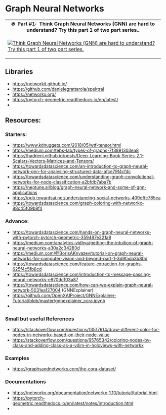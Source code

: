 # Graph Neural Networks #


<table class="table table-striped table-bordered table-vcenter">
    <tr>
        <td align="center"><b>🔥&nbsp; Part #1:&nbsp; Think Graph Neural Networks (GNN) are hard to understand? Try this part 1 of two part series..</b></td>
    </tr>
    <tr>
        <td>
            <div>
                
[![Think Graph Neural Networks (GNN) are hard to understand? Try this part 1 of two part series.](https://img.youtube.com/vi/YdGN-J322y4/0.jpg)](https://www.youtube.com/watch?v=YdGN-J322y4)

  </tr>
</table>



## Libraries ###
- https://networkit.github.io/
- https://github.com/danielegrattarola/spektral
- https://networkx.org/
- https://pytorch-geometric.readthedocs.io/en/latest/
- 



## Resources: ##

### Starters: ###
- https://www.kdnuggets.com/2018/05/wtf-tensor.html
- https://medium.com/tebs-lab/types-of-graphs-7f3891303ea8
- https://hadrienj.github.io/posts/Deep-Learning-Book-Series-2.1-Scalars-Vectors-Matrices-and-Tensors/
- https://towardsdatascience.com/an-introduction-to-graph-neural-network-gnn-for-analysing-structured-data-afce79f4cfdc
- https://towardsdatascience.com/understanding-graph-convolutional-networks-for-node-classification-a2bfdb7aba7b
- https://neptune.ai/blog/graph-neural-network-and-some-of-gnn-applications
- https://pub.towardsai.net/understanding-social-networks-409dffc785ea
- https://towardsdatascience.com/graph-coloring-with-networkx-88c45f09b8f4

### Advance: ###
- https://towardsdatascience.com/hands-on-graph-neural-networks-with-pytorch-pytorch-geometric-359487e221a8
- https://medium.com/analytics-vidhya/getting-the-intuition-of-graph-neural-networks-a30a2c34280d
- https://medium.com/@BorisAKnyazev/tutorial-on-graph-neural-networks-for-computer-vision-and-beyond-part-1-3d9fada3b80d
- https://towardsdatascience.com/feature-extraction-for-graphs-625f4c5fb8cd
- https://towardsdatascience.com/introduction-to-message-passing-neural-networks-e670dc103a87
- https://towardsdatascience.com/how-can-we-explain-graph-neural-network-5031ea127004 (GNNExplainer)
- https://github.com/OpenXAIProject/GNNExplainer-Tutorial/blob/master/gnnexplainer_cora.ipynb    
- 

### Small but useful References ###
- https://stackoverflow.com/questions/13517614/draw-different-color-for-nodes-in-networkx-based-on-their-node-value
- https://stackoverflow.com/questions/65765342/coloring-nodes-by-class-and-adding-class-as-a-vdim-in-holoviews-with-networkx

### Examples ###
- https://graphsandnetworks.com/the-cora-dataset/


### Documentations ###
- https://networkx.org/documentation/networkx-1.10/tutorial/tutorial.html
- https://pytorch-geometric.readthedocs.io/en/latest/notes/introduction.html
- 
